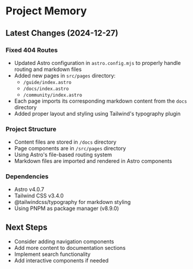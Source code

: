 # Project Memory

## Latest Changes (2024-12-27)

### Fixed 404 Routes
- Updated Astro configuration in `astro.config.mjs` to properly handle routing and markdown files
- Added new pages in `src/pages` directory:
  - `/guide/index.astro`
  - `/docs/index.astro`
  - `/community/index.astro`
- Each page imports its corresponding markdown content from the `docs` directory
- Added proper layout and styling using Tailwind's typography plugin

### Project Structure
- Content files are stored in `/docs` directory
- Page components are in `/src/pages` directory
- Using Astro's file-based routing system
- Markdown files are imported and rendered in Astro components

### Dependencies
- Astro v4.0.7
- Tailwind CSS v3.4.0
- @tailwindcss/typography for markdown styling
- Using PNPM as package manager (v8.9.0)

## Next Steps
- Consider adding navigation components
- Add more content to documentation sections
- Implement search functionality
- Add interactive components if needed